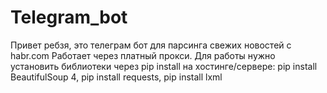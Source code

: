 # Telegram_bot
Привет ребзя, это телеграм бот для парсинга свежих новостей с habr.com
Работает через платный прокси.
Для работы нужно установить библиотеки через pip install на хостинге/сервере:
pip install BeautifulSoup 4,
pip install requests,
pip install lxml
